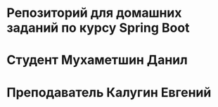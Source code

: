 # Репозиторий для домашних заданий по курсу Spring Boot

# Студент Мухаметшин Данил
# Преподаватель Калугин Евгений
